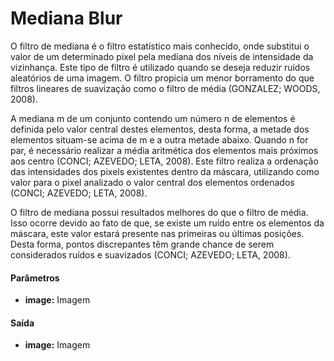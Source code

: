 # Mediana Blur

O filtro de mediana é o filtro estatístico mais conhecido, onde substitui o valor de um determinado pixel pela mediana dos níveis de intensidade da vizinhança. Este tipo de filtro é utilizado quando se deseja reduzir ruídos aleatórios de uma imagem. O filtro propicia um menor borramento do que filtros lineares de suavização como o filtro de média (GONZALEZ; WOODS, 2008).

A mediana m de um conjunto contendo um número n de elementos é definida pelo valor central destes elementos, desta forma, a metade dos elementos situam-se acima de m e a outra metade abaixo. Quando n for par, é necessário realizar a média aritmética dos elementos mais próximos aos centro (CONCI; AZEVEDO; LETA, 2008). Este filtro realiza a ordenação das intensidades dos pixels existentes dentro da máscara, utilizando como valor para o pixel analizado o valor central dos elementos ordenados (CONCI; AZEVEDO; LETA, 2008).

O filtro de mediana possui resultados melhores do que o filtro de média. Isso ocorre devido ao fato de que, se existe um ruído entre os elementos da máscara, este valor estará presente nas primeiras ou últimas posições. Desta forma, pontos discrepantes têm grande chance de serem considerados ruídos e suavizados (CONCI; AZEVEDO; LETA, 2008).

#### Parâmetros
* __image:__ Imagem

#### Saída
* __image:__ Imagem
